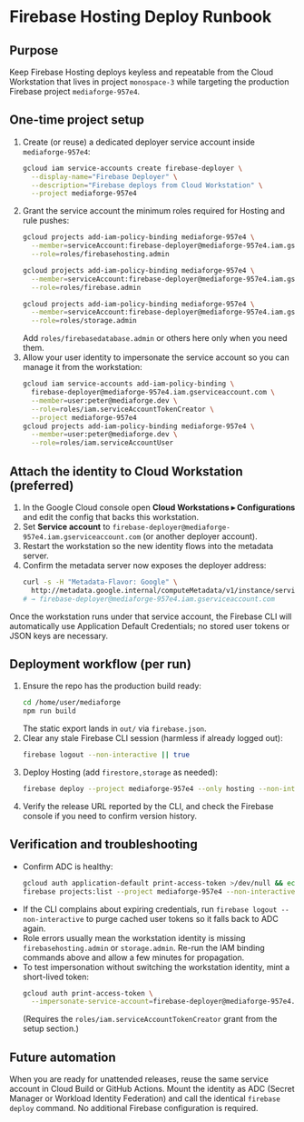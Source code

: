 # Firebase Hosting Deploy Runbook

## Purpose
Keep Firebase Hosting deploys keyless and repeatable from the Cloud Workstation that lives in project `monospace-3` while targeting the production Firebase project `mediaforge-957e4`.

## One-time project setup
1. Create (or reuse) a dedicated deployer service account inside `mediaforge-957e4`:
   ```bash
   gcloud iam service-accounts create firebase-deployer \
     --display-name="Firebase Deployer" \
     --description="Firebase deploys from Cloud Workstation" \
     --project mediaforge-957e4
   ```
2. Grant the service account the minimum roles required for Hosting and rule pushes:
   ```bash
   gcloud projects add-iam-policy-binding mediaforge-957e4 \
     --member=serviceAccount:firebase-deployer@mediaforge-957e4.iam.gserviceaccount.com \
     --role=roles/firebasehosting.admin

   gcloud projects add-iam-policy-binding mediaforge-957e4 \
     --member=serviceAccount:firebase-deployer@mediaforge-957e4.iam.gserviceaccount.com \
     --role=roles/firebase.admin

   gcloud projects add-iam-policy-binding mediaforge-957e4 \
     --member=serviceAccount:firebase-deployer@mediaforge-957e4.iam.gserviceaccount.com \
     --role=roles/storage.admin
   ```
   Add `roles/firebasedatabase.admin` or others here only when you need them.
3. Allow your user identity to impersonate the service account so you can manage it from the workstation:
   ```bash
   gcloud iam service-accounts add-iam-policy-binding \
     firebase-deployer@mediaforge-957e4.iam.gserviceaccount.com \
     --member=user:peter@mediaforge.dev \
     --role=roles/iam.serviceAccountTokenCreator \
     --project mediaforge-957e4
   gcloud projects add-iam-policy-binding mediaforge-957e4 \
     --member=user:peter@mediaforge.dev \
     --role=roles/iam.serviceAccountUser
   ```

## Attach the identity to Cloud Workstation (preferred)
1. In the Google Cloud console open **Cloud Workstations ▸ Configurations** and edit the config that backs this workstation.
2. Set **Service account** to `firebase-deployer@mediaforge-957e4.iam.gserviceaccount.com` (or another deployer account).
3. Restart the workstation so the new identity flows into the metadata server.
4. Confirm the metadata server now exposes the deployer address:
   ```bash
   curl -s -H "Metadata-Flavor: Google" \
     http://metadata.google.internal/computeMetadata/v1/instance/service-accounts/default/email
   # → firebase-deployer@mediaforge-957e4.iam.gserviceaccount.com
   ```

Once the workstation runs under that service account, the Firebase CLI will automatically use Application Default Credentials; no stored user tokens or JSON keys are necessary.

## Deployment workflow (per run)
1. Ensure the repo has the production build ready:
   ```bash
   cd /home/user/mediaforge
   npm run build
   ```
   The static export lands in `out/` via `firebase.json`.
2. Clear any stale Firebase CLI session (harmless if already logged out):
   ```bash
   firebase logout --non-interactive || true
   ```
3. Deploy Hosting (add `firestore,storage` as needed):
   ```bash
   firebase deploy --project mediaforge-957e4 --only hosting --non-interactive
   ```
4. Verify the release URL reported by the CLI, and check the Firebase console if you need to confirm version history.

## Verification and troubleshooting
- Confirm ADC is healthy:
  ```bash
  gcloud auth application-default print-access-token >/dev/null && echo "ADC ready"
  firebase projects:list --project mediaforge-957e4 --non-interactive
  ```
- If the CLI complains about expiring credentials, run `firebase logout --non-interactive` to purge cached user tokens so it falls back to ADC again.
- Role errors usually mean the workstation identity is missing `firebasehosting.admin` or `storage.admin`. Re-run the IAM binding commands above and allow a few minutes for propagation.
- To test impersonation without switching the workstation identity, mint a short-lived token:
  ```bash
  gcloud auth print-access-token \
    --impersonate-service-account=firebase-deployer@mediaforge-957e4.iam.gserviceaccount.com
  ```
  (Requires the `roles/iam.serviceAccountTokenCreator` grant from the setup section.)

## Future automation
When you are ready for unattended releases, reuse the same service account in Cloud Build or GitHub Actions. Mount the identity as ADC (Secret Manager or Workload Identity Federation) and call the identical `firebase deploy` command. No additional Firebase configuration is required.
